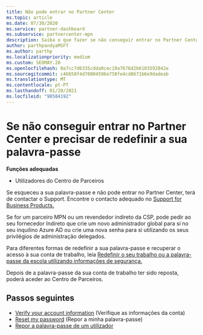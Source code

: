 ```yaml
---
title: Não pode entrar no Partner Center
ms.topic: article
ms.date: 07/30/2020
ms.service: partner-dashboard
ms.subservice: partnercenter-mpn
description: Saiba o que fazer se não conseguir entrar no Partner Center - inclui informações sobre a reposição da palavra-passe da conta de trabalho ou a palavra-passe da conta da escola se o tiver esquecido.
author: parthpandyaMSFT
ms.author: parthp
ms.localizationpriority: medium
ms.custom: SEOMAY.20
ms.openlocfilehash: 0a7cc7d6335cdda0cec19a7676d2b6103592842e
ms.sourcegitcommit: c46658f4d70004596e758fe4cd8671b6e9dadeab
ms.translationtype: MT
ms.contentlocale: pt-PT
ms.lasthandoff: 01/20/2021
ms.locfileid: "98584192"
---
```

# <a name="if-you-cant-sign-into-partner-center-and-need-to-reset-your-password"></a>Se não conseguir entrar no Partner Center e precisar de redefinir a sua palavra-passe

**Funções adequadas**

- Utilizadores do Centro de Parceiros

Se esqueceu a sua palavra-passe e não pode entrar no Partner Center, terá de contactar o Support. Encontre o contacto adequado no [Support for Business Products.](/microsoft-365/admin/contact-support-for-business-products) 

Se for um parceiro MPN ou um revendedor indireto da CSP, pode pedir ao seu fornecedor Indireto que crie um novo administrador global para si no seu inquilino Azure AD ou crie uma nova senha para si utilizando os seus privilégios de administração delegados. 

Para diferentes formas de redefinir a sua palavra-passe e recuperar o acesso à sua conta de trabalho, leia [Redefinir o seu trabalho ou a palavra-passe da escola utilizando informações de segurança.](/azure/active-directory/user-help/active-directory-passwords-update-your-own-password#how-to-change-your-password)

Depois de a palavra-passe da sua conta de trabalho ter sido reposta, poderá aceder ao Centro de Parceiros. 

## <a name="next-steps"></a>Passos seguintes

- [Verify your account information](verification-responses.md) (Verifique as informações da conta)
- [Reset my password](reset-my-pasword.md) (Repor a minha palavra-passe)
- [Repor a palavra-passe de um utilizador](reset-a-user-password.md)